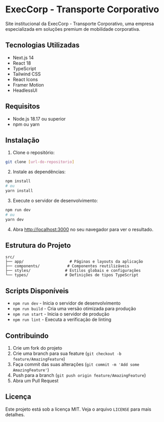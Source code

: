 # ExecCorp - Transporte Corporativo

Site institucional da ExecCorp - Transporte Corporativo, uma empresa especializada em soluções premium de mobilidade corporativa.

## Tecnologias Utilizadas

- Next.js 14
- React 18
- TypeScript
- Tailwind CSS
- React Icons
- Framer Motion
- HeadlessUI

## Requisitos

- Node.js 18.17 ou superior
- npm ou yarn

## Instalação

1. Clone o repositório:
```bash
git clone [url-do-repositorio]
```

2. Instale as dependências:
```bash
npm install
# ou
yarn install
```

3. Execute o servidor de desenvolvimento:
```bash
npm run dev
# ou
yarn dev
```

4. Abra [http://localhost:3000](http://localhost:3000) no seu navegador para ver o resultado.

## Estrutura do Projeto

```
src/
├── app/                    # Páginas e layouts da aplicação
├── components/            # Componentes reutilizáveis
├── styles/               # Estilos globais e configurações
└── types/                # Definições de tipos TypeScript
```

## Scripts Disponíveis

- `npm run dev` - Inicia o servidor de desenvolvimento
- `npm run build` - Cria uma versão otimizada para produção
- `npm run start` - Inicia o servidor de produção
- `npm run lint` - Executa a verificação de linting

## Contribuindo

1. Crie um fork do projeto
2. Crie uma branch para sua feature (`git checkout -b feature/AmazingFeature`)
3. Faça commit das suas alterações (`git commit -m 'Add some AmazingFeature'`)
4. Push para a branch (`git push origin feature/AmazingFeature`)
5. Abra um Pull Request

## Licença

Este projeto está sob a licença MIT. Veja o arquivo `LICENSE` para mais detalhes. 